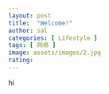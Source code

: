 ```yaml
---
layout: post
title:  "Welcome!"
author: sal
categories: [ Lifestyle ]
tags: [ 网络 ]
image: assets/images/2.jpg
rating: 
---
```

hi
